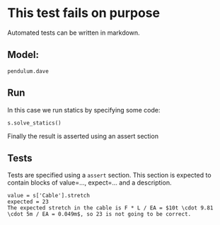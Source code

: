 # This test fails on purpose

Automated tests can be written in markdown.



## Model:



```load
pendulum.dave
```





## Run

In this case we run statics by specifying some code:

```actions
s.solve_statics()
```



Finally the result is asserted using an assert section

## Tests

Tests are specified using a `assert` section. This section is expected to contain blocks of value=..., expect=... and a description.

```assert
value = s['Cable'].stretch
expected = 23
The expected stretch in the cable is F * L / EA = $10t \cdot 9.81 \cdot 5m / EA = 0.049m$, so 23 is not going to be correct.

```

